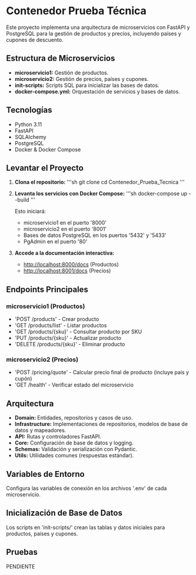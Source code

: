 # Contenedor Prueba Técnica

Este proyecto implementa una arquitectura de microservicios con FastAPI y PostgreSQL para la gestión de productos y precios, incluyendo países y cupones de descuento.

## Estructura de Microservicios

- **microservicio1:** Gestión de productos.
- **microservicio2:** Gestión de precios, países y cupones.
- **init-scripts:** Scripts SQL para inicializar las bases de datos.
- **docker-compose.yml:** Orquestación de servicios y bases de datos.

## Tecnologías

- Python 3.11
- FastAPI
- SQLAlchemy
- PostgreSQL
- Docker & Docker Compose

## Levantar el Proyecto

1. **Clona el repositorio:**
   '''sh
   git clone <url-del-repo>
   cd Contenedor_Prueba_Tecnica
   '''

2. **Levanta los servicios con Docker Compose:**
   '''sh
   docker-compose up --build
   '''

   Esto iniciará:
   - microservicio1 en el puerto '8000'
   - microservicio2 en el puerto '8001'
   - Bases de datos PostgreSQL en los puertos '5432' y '5433'
   - PgAdmin en el puerto '80'

3. **Accede a la documentación interactiva:**
   - [http://localhost:8000/docs](http://localhost:8000/docs) (Productos)
   - [http://localhost:8001/docs](http://localhost:8001/docs) (Precios)

## Endpoints Principales

### microservicio1 (Productos)
- 'POST /products' - Crear producto
- 'GET /products/list' - Listar productos
- 'GET /products/{sku}' - Consultar producto por SKU
- 'PUT /products/{sku}' - Actualizar producto
- 'DELETE /products/{sku}' - Eliminar producto

### microservicio2 (Precios)
- 'POST /pricing/quote' - Calcular precio final de producto (incluye país y cupón)
- 'GET /health' - Verificar estado del microservicio

## Arquitectura

- **Domain:** Entidades, repositorios y casos de uso.
- **Infrastructure:** Implementaciones de repositorios, modelos de base de datos y mapeadores.
- **API:** Rutas y controladores FastAPI.
- **Core:** Configuración de base de datos y logging.
- **Schemas:** Validación y serialización con Pydantic.
- **Utils:** Utilidades comunes (respuestas estándar).

## Variables de Entorno

Configura las variables de conexión en los archivos '.env' de cada microservicio.

## Inicialización de Base de Datos

Los scripts en 'init-scripts/' crean las tablas y datos iniciales para productos, países y cupones.

## Pruebas

PENDIENTE
